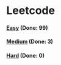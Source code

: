 # Leetcode

<h4><a href="https://github.com/lon-yang/leetcode/blob/master/docs/Easy.md">Easy</a>  (Done: 99)</h4>
<h4><a href="https://github.com/lon-yang/leetcode/blob/master/docs/Medium.md">Medium</a>  (Done: 3)</h4>
<h4><a href="https://github.com/lon-yang/leetcode/blob/master/docs/Hard.md">Hard</a>  (Done: 0)</h4>
